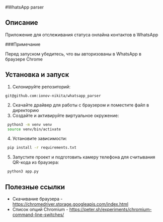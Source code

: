 #WhatsApp parser

## Описание

Приложение для отслеживания статуса онлайна контактов в WhatsApp

###Примечание

Перед запуском убедитесь, что вы авторизованы в WhatsApp в браузере Chrome

## Установка и запуск

1. Склонируйте репозиторий:
 ```ssh
 git@github.com:ionov-nikita/whatsapp_parser
 ```
2. Скачайте драйвер для работы с браузером и поместите файл в директорию
4. Создайте и активируйте виртуальное окружение:
 ```sh
  python3 -m venv venv
  source venv/bin/activate
  ```
4. Установите зависимости:
 ```sh
  pip install -r requirements.txt
 ```
5. Запустите проект и подготовить камеру телефона для считывания QR-кода из браузера:
 ```sh
  python3 app.py
 ```

## Полезные ссылки

* Скачивание браузера - https://chromedriver.storage.googleapis.com/index.html
* Список опций Chromium - https://peter.sh/experiments/chromium-command-line-switches/